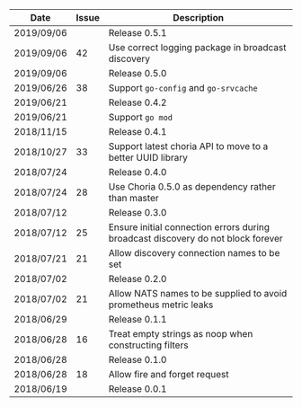 |Date      |Issue |Description                                                                                              |
|----------|------|---------------------------------------------------------------------------------------------------------|
|2019/09/06|      |Release 0.5.1                                                                                            |
|2019/09/06|42    |Use correct logging package in broadcast discovery                                                       |
|2019/09/06|      |Release 0.5.0                                                                                            |
|2019/06/26|38    |Support `go-config` and `go-srvcache`                                                                    |
|2019/06/21|      |Release 0.4.2                                                                                            |
|2019/06/21|      |Support `go mod`                                                                                         |
|2018/11/15|      |Release 0.4.1                                                                                            |
|2018/10/27|33    |Support latest choria API to move to a better UUID library                                               |
|2018/07/24|      |Release 0.4.0                                                                                            |
|2018/07/24|28    |Use Choria 0.5.0 as dependency rather than master                                                        |
|2018/07/12|      |Release 0.3.0                                                                                            |
|2018/07/12|25    |Ensure initial connection errors during broadcast discovery do not block forever                         |
|2018/07/21|21    |Allow discovery connection names to be set                                                               |
|2018/07/02|      |Release 0.2.0                                                                                            |
|2018/07/02|21    |Allow NATS names to be supplied to avoid prometheus metric leaks                                         |
|2018/06/29|      |Release 0.1.1                                                                                            |
|2018/06/28|16    |Treat empty strings as noop when constructing filters                                                    |
|2018/06/28|      |Release 0.1.0                                                                                            |
|2018/06/28|18    |Allow fire and forget request                                                                            |
|2018/06/19|      |Release 0.0.1                                                                                            |
